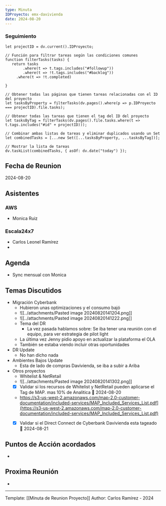 ```yaml
---
type: Minuta
IDProyecto: emx-davivienda
date: 2024-08-20
---
```

### Seguimiento

```dataviewjs
let projectID = dv.current().IDProyecto;

// Función para filtrar tareas según las condiciones comunes
function filterTasks(tasks) {
   return tasks
        .where(t => t.tags.includes("#followup"))
        .where(t => !t.tags.includes("#backlog"))
     .where(t => !t.completed)
        
}

// Obtener todas las páginas que tienen tareas relacionadas con el ID del proyecto
let tasksByProperty = filterTasks(dv.pages().where(p => p.IDProyecto === projectID).file.tasks);

// Obtener todas las tareas que tienen el tag del ID del proyecto
let tasksByTag = filterTasks(dv.pages().file.tasks.where(t => t.tags.includes("#id" + projectID)));

// Combinar ambas listas de tareas y eliminar duplicados usando un Set
let combinedTasks = [...new Set([...tasksByProperty, ...tasksByTag])];

// Mostrar la lista de tareas
dv.taskList(combinedTasks, { asOf: dv.date("today") });
 ```
## Fecha de Reunion
2024-08-20

## Asistentes

### AWS
* Monica Ruiz
### Escala24x7
- Carlos Leonel Ramírez
-  

## Agenda
* Sync mensual con Monica
## Temas Discutidos
*  Migración Cyberbank
	* Hubieron unas optimizaciones y el consumo bajó
	* ![[../attachments/Pasted image 20240820141204.png]]
	* ![[../attachments/Pasted image 20240820141222.png]]
	* Tema del DR
		* La vez pasada hablamos sobre: Se iba tener una reunión con el equipo, para ver estrategia de pilot light
	* La última vez Jenny pidio apoyo en actualizar la plataforma el OLA
	* También se estaba viendo incluir otras oportunidades
* DR Update
	* No han dicho nada
* Ambientes Bajos Update
	* Esta de lado de compras Davivienda, se iba a subir a Ariba
* Otros proyectos
	* Whitelist & NetRetail
	*  ![[../attachments/Pasted image 20240820141302.png]]
	* [x] Validar si los recursos de Whitelist y NetRetail pueden aplicarse el Tag de MAP. mas 10% de Analitica   📅 2024-08-20
	* https://s3-us-west-2.amazonaws.com/map-2.0-customer-documentation/included-services/MAP_Included_Services_List.pdf](https://s3-us-west-2.amazonaws.com/map-2.0-customer-documentation/included-services/MAP_Included_Services_List.pdf)
	* [x] Validar si el Direct Connect de Cyberbank Davivienda esta tageado  📅 2024-08-21


## Puntos de Acción acordados
-
## Proxima Reunión
*   

---
Template: [[Minuta de Reunion Proyecto]]
Author: Carlos Ramírez - 2024
